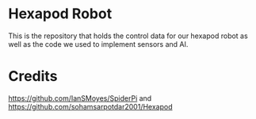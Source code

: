 # Hexapod Robot

This is the repository that holds the control data for our hexapod robot as well as the code we used to implement sensors and AI.

# Credits

https://github.com/IanSMoyes/SpiderPi and https://github.com/sohamsarpotdar2001/Hexapod 
